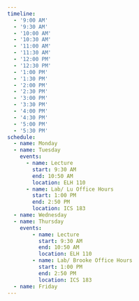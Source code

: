 ```yaml
---
timeline:
  - '9:00 AM'
  - '9:30 AM'
  - '10:00 AM'
  - '10:30 AM'
  - '11:00 AM'
  - '11:30 AM'
  - '12:00 PM'
  - '12:30 PM'
  - '1:00 PM'
  - '1:30 PM'
  - '2:00 PM'
  - '2:30 PM'
  - '3:00 PM'
  - '3:30 PM'
  - '4:00 PM'
  - '4:30 PM'
  - '5:00 PM'
  - '5:30 PM'
schedule:
  - name: Monday
  - name: Tuesday
    events:
      - name: Lecture
        start: 9:30 AM
        end: 10:50 AM
        location: ELH 110
      - name: Lab/ Lu Office Hours
        start: 1:00 PM
        end: 2:50 PM
        location: ICS 183
  - name: Wednesday
  - name: Thursday
    events: 
        - name: Lecture
          start: 9:30 AM
          end: 10:50 AM
          location: ELH 110
        - name: Lab/ Brooke Office Hours
          start: 1:00 PM
          end: 2:50 PM
          location: ICS 183
  - name: Friday
---
```

